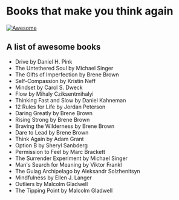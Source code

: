 # Books that make you think again

[![Awesome](https://awesome.re/badge.svg)](https://awesome.re)
## A list of awesome books

* Drive by Daniel H. Pink
* The Untethered Soul by Michael Singer
* The Gifts of Imperfection by Brene Brown
* Self-Compassion by Kristin Neff
* Mindset by Carol S. Dweck
* Flow by Mihaly Cziksentmihalyi
* Thinking Fast and Slow by Daniel Kahneman
* 12 Rules for Life by Jordan Peterson
* Daring Greatly by Brene Brown
* Rising Strong by Brene Brown
* Braving the Wilderness by  Brene Brown
* Dare to Lead by Brene Brown
* Think Again by Adam Grant
* Option B by Sheryl Sanbderg
* Permission to Feel by Marc Brackett
* The Surrender Experiment by Michael Singer
* Man's Search for Meaning by Viktor Frankl
* The Gulag Archipelago by Aleksandr Solzhenitsyn
* Mindfulness by Ellen J. Langer
* Outliers by Malcolm Gladwell
* The Tipping Point by Malcolm Gladwell
